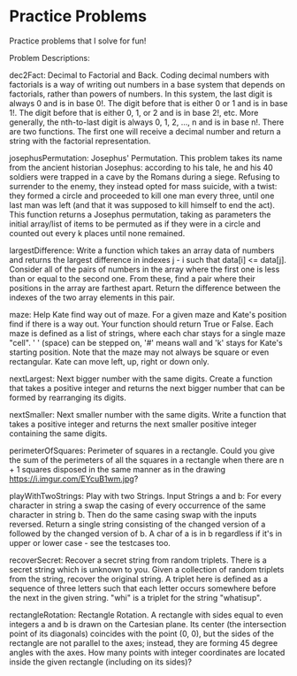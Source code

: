 # Practice Problems
Practice problems that I solve for fun!

Problem Descriptions:

dec2Fact: Decimal to Factorial and Back.
Coding decimal numbers with factorials is a way of writing out numbers in a base system that depends on factorials, rather than powers of numbers. In this system, the last digit is always 0 and is in base 0!. The digit before that is either 0 or 1 and is in base 1!. The digit before that is either 0, 1, or 2 and is in base 2!, etc. More generally, the nth-to-last digit is always 0, 1, 2, ..., n and is in base n!. There are two functions. The first one will receive a decimal number and return a string with the factorial representation.

josephusPermutation: Josephus' Permutation.
This problem takes its name from the ancient historian Josephus: according to his tale, he and his 40 soldiers were trapped in a cave by the Romans during a siege.
Refusing to surrender to the enemy, they instead opted for mass suicide, with a twist: they formed a circle and proceeded to kill one man every three, until one last man was left (and that it was supposed to kill himself to end the act).
This function returns a Josephus permutation, taking as parameters the initial array/list of items to be permuted as if they were in a circle and counted out every k places until none remained.

largestDifference: Write a function which takes an array data of numbers and returns the largest difference in indexes j - i such that data[i] <= data[j].
Consider all of the pairs of numbers in the array where the first one is less than or equal to the second one. From these, find a pair where their positions in the array are farthest apart. Return the difference between the indexes of the two array elements in this pair.

maze: Help Kate find way out of maze. 
For a given maze and Kate's position find if there is a way out. Your function should return True or False. Each maze is defined as a list of strings, where each char stays for a single maze "cell". ' ' (space) can be stepped on, '#' means wall and 'k' stays for Kate's starting position. Note that the maze may not always be square or even rectangular. Kate can move left, up, right or down only.

nextLargest: Next bigger number with the same digits.
Create a function that takes a positive integer and returns the next bigger number that can be formed by rearranging its digits.

nextSmaller: Next smaller number with the same digits.
Write a function that takes a positive integer and returns the next smaller positive integer containing the same digits.

perimeterOfSquares: Perimeter of squares in a rectangle.
Could you give the sum of the perimeters of all the squares in a rectangle when there are n + 1 squares disposed in the same manner as in the drawing https://i.imgur.com/EYcuB1wm.jpg? 

playWithTwoStrings: Play with two Strings.
Input Strings a and b: For every character in string a swap the casing of every occurrence of the same character in string b. Then do the same casing swap with the inputs reversed. Return a single string consisting of the changed version of a followed by the changed version of b. A char of a is in b regardless if it's in upper or lower case - see the testcases too.

recoverSecret: Recover a secret string from random triplets.
There is a secret string which is unknown to you. 
Given a collection of random triplets from the string, recover the original string. A triplet here is defined as a sequence of three letters such that each letter occurs somewhere before the next in the given string. "whi" is a triplet for the string "whatisup".

rectangleRotation: Rectangle Rotation.
A rectangle with sides equal to even integers a and b is drawn on the Cartesian plane. Its center (the intersection point of its diagonals) coincides with the point (0, 0), but the sides of the rectangle are not parallel to the axes; instead, they are forming 45 degree angles with the axes. 
How many points with integer coordinates are located inside the given rectangle (including on its sides)?

